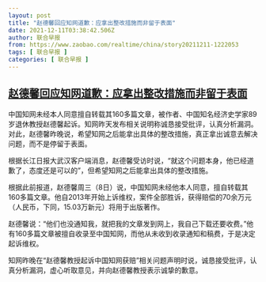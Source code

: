 ```yaml
---
layout: post
title: "赵德馨回应知网道歉：应拿出整改措施而非留于表面"
date: 2021-12-11T03:38:42.506Z
author: 联合早报
from: https://www.zaobao.com/realtime/china/story20211211-1222053
tags: [ 联合早报 ]
categories: [ 联合早报 ]
---
```

<!--1639213020000-->
[赵德馨回应知网道歉：应拿出整改措施而非留于表面](https://www.zaobao.com/realtime/china/story20211211-1222053)
------

<div>
<p>中国知网未经本人同意擅自转载其160多篇文章，被作者、中国知名经济史学家89岁退休教授赵德馨起诉。知网昨天发布相关说明称诚恳接受批评，认真分析漏洞。对此，赵德馨昨晚说，希望知网之后能拿出具体的整改措施，真正拿出诚意去解决问题，而不是停留于表面。</p><p>根据长江日报大武汉客户端消息，赵德馨受访时说，“就这个问题本身，他已经道歉了，态度还是可以的”，但希望知网之后能拿出具体的整改措施。</p><p>根据此前报道，赵德馨周三（8日）说，中国知网未经他本人同意，擅自转载其160多篇文章。他自2013年开始上诉维权，案件全部胜诉，获得赔偿的70余万元（人民币，下同，15.03万新元）将用于出版著作。</p><section id="imu"><div id="dfp-ad-imu1">        </div></section><p>赵德馨说：“他们也没通知我，就把我的文章发到网上，我自己下载还要收费。”他有160多篇文章被擅自收录至中国知网，而他从未收到收录通知和稿费，于是决定起诉维权。</p><p>知网昨晚在“赵德馨教授起诉中国知网获赔”相关问题声明时说，诚恳接受批评，认真分析漏洞，虚心听取意见，并向赵德馨教授表示诚挚的歉意。</p>      <div class="cx_paywall_placeholder" id="sph_cdp_40"></div>
</div>
